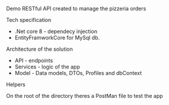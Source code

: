Demo RESTful API created to manage the pizzeria orders

Tech specification
* .Net core 8 - dependecy injection
* EntityFramworkCore for MySql db.

Architecture of the solution
* API - endpoints 
* Services - logic of the app 
* Model - Data models, DTOs, Profiles and dbContext


Helpers 

On the root of the directory theres a PostMan file to test the app

